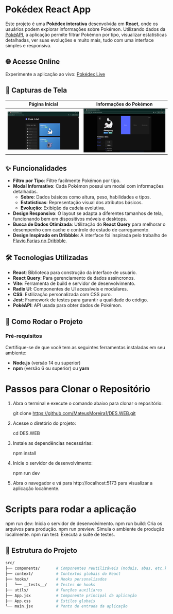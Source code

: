# Pokédex React App

Este projeto é uma **Pokédex interativa** desenvolvida em **React**, onde os usuários podem explorar informações sobre Pokémon. Utilizando dados da [PokéAPI](https://pokeapi.co/), a aplicação permite filtrar Pokémon por tipo, visualizar estatísticas detalhadas, ver suas evoluções e muito mais, tudo com uma interface simples e responsiva.

## 🌐 Acesse Online

Experimente a aplicação ao vivo: [Pokédex Live](https://des-web-navy.vercel.app/)

## 📸 Capturas de Tela

| Página Inicial | Informações do Pokémon |
| :------------: | :--------------------: |
| ![Home](01.png) | ![Detalhes](02.png) |


## ✨ Funcionalidades

- **Filtro por Tipo**: Filtre facilmente Pokémon por tipo.
- **Modal Informativo**: Cada Pokémon possui um modal com informações detalhadas.
  - **Sobre**: Dados básicos como altura, peso, habilidades e tipos.
  - **Estatísticas**: Representação visual dos atributos básicos.
  - **Evolução**: Exibição da cadeia evolutiva.
- **Design Responsivo**: O layout se adapta a diferentes tamanhos de tela, funcionando bem em dispositivos móveis e desktops.
- **Busca de Dados Otimizada**: Utilização do **React Query** para melhorar o desempenho com cache e controle de estado de carregamento.
- **Design Inspirado em Dribbble**: A interface foi inspirada pelo trabalho de [Flavio Farias no Dribbble](https://dribbble.com/shots/11114913-Pok-dex-App).

## 🛠️ Tecnologias Utilizadas

- **React**: Biblioteca para construção da interface de usuário.
- **React Query**: Para gerenciamento de dados assíncronos.
- **Vite**: Ferramenta de build e servidor de desenvolvimento.
- **Radix UI**: Componentes de UI acessíveis e modulares.
- **CSS**: Estilização personalizada com CSS puro.
- **Jest**: Framework de testes para garantir a qualidade do código.
- **PokéAPI**: API usada para obter dados de Pokémon.

## 🚀 Como Rodar o Projeto

### Pré-requisitos

Certifique-se de que você tem as seguintes ferramentas instaladas em seu ambiente:

- **Node.js** (versão 14 ou superior)
- **npm** (versão 6 ou superior) ou **yarn**

# Passos para Clonar o Repositório

1. Abra o terminal e execute o comando abaixo para clonar o repositório:

   git clone https://github.com/MateusMoreira1/DES.WEB.git

2. Acesse o diretório do projeto:

   cd DES.WEB

3. Instale as dependências necessárias:

   npm install

4. Inicie o servidor de desenvolvimento:

   npm run dev

5. Abra o navegador e vá para http://localhost:5173 para visualizar a aplicação localmente.

# Scripts para rodar a aplicação

npm run dev:      Inicia o servidor de desenvolvimento.
npm run build:    Cria os arquivos para produção.
npm run preview:  Simula o ambiente de produção localmente.
npm run test:     Executa a suíte de testes.

## 📁 Estrutura do Projeto

```bash
src/
├── components/       # Componentes reutilizáveis (modais, abas, etc.)
├── context/          # Contextos globais do React
├── hooks/            # Hooks personalizados
│   └── __tests__/    # Testes de hooks
├── utils/            # Funções auxiliares
├── App.jsx           # Componente principal da aplicação
├── App.css           # Estilos globais
└── main.jsx          # Ponto de entrada da aplicação

